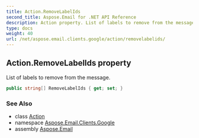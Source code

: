 ```yaml
---
title: Action.RemoveLabelIds
second_title: Aspose.Email for .NET API Reference
description: Action property. List of labels to remove from the message
type: docs
weight: 40
url: /net/aspose.email.clients.google/action/removelabelids/
---
```

## Action.RemoveLabelIds property

List of labels to remove from the message.

```csharp
public string[] RemoveLabelIds { get; set; }
```

### See Also

* class [Action](../)
* namespace [Aspose.Email.Clients.Google](../../action/)
* assembly [Aspose.Email](../../../)


